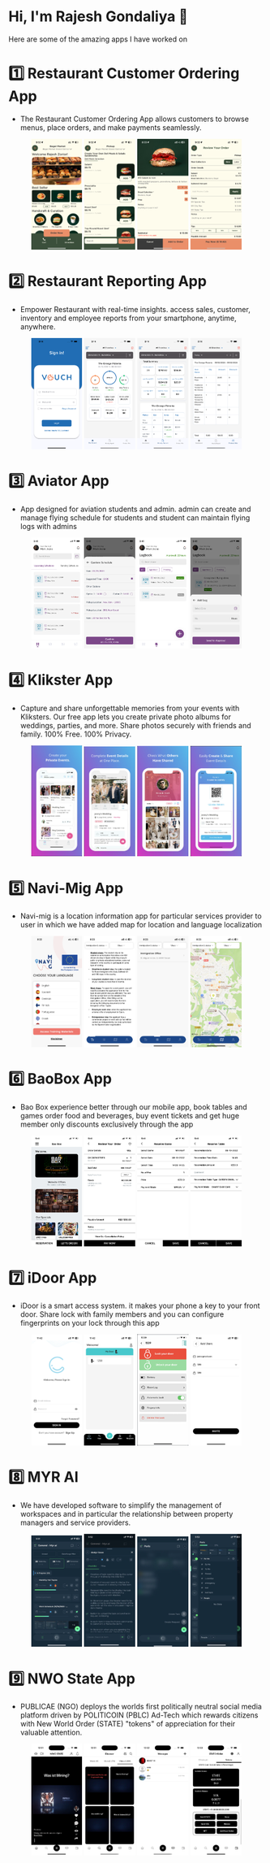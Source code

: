 #  Hi, I'm Rajesh Gondaliya 👋

 Here are some of the amazing apps I have worked on

# 1️⃣ Restaurant Customer Ordering App

- The Restaurant Customer Ordering App allows customers to browse menus, place orders, and make payments seamlessly. 

<p align="center">
  <img src="https://github.com/rajeshgondaliya/Apps_Intro/blob/main/Apps/Customer%20App/1.PNG?raw=true" width="20%" />
  <img src="https://github.com/rajeshgondaliya/Apps_Intro/blob/main/Apps/Customer%20App/2.PNG?raw=true" width="20%" />
  <img src="https://github.com/rajeshgondaliya/Apps_Intro/blob/main/Apps/Customer%20App/3.PNG?raw=true" width="20%" />
  <img src="https://github.com/rajeshgondaliya/Apps_Intro/blob/main/Apps/Customer%20App/4.PNG?raw=true" width="20%" />
</p>

# 2️⃣ Restaurant Reporting App

- Empower Restaurant with real-time insights. access sales, customer, inventory and employee reports from your smartphone, anytime, anywhere.

<p align="center">
  <img src="https://github.com/rajeshgondaliya/Apps_Intro/blob/main/Apps/Reporting/1.png?raw=true" width="20%" />
  <img src="https://github.com/rajeshgondaliya/Apps_Intro/blob/main/Apps/Reporting/2.png?raw=true" width="20%" />
  <img src="https://github.com/rajeshgondaliya/Apps_Intro/blob/main/Apps/Reporting/3.png?raw=true" width="20%" />
  <img src="https://github.com/rajeshgondaliya/Apps_Intro/blob/main/Apps/Reporting/4.png?raw=true" width="20%" />
</p>

# 3️⃣ Aviator App

- App designed for aviation students and admin. admin can create and manage flying schedule for students and student can maintain flying logs with admins

<p align="center">
 <img src="https://github.com/rajeshgondaliya/Apps_Intro/blob/main/Apps/Aviator%20App/1.png?raw=true" width="20%" />
 <img src="https://github.com/rajeshgondaliya/Apps_Intro/blob/main/Apps/Aviator%20App/4.png?raw=true" width="20%" />
 <img src="https://github.com/rajeshgondaliya/Apps_Intro/blob/main/Apps/Aviator%20App/2.png?raw=true" width="20%" />
 <img src="https://github.com/rajeshgondaliya/Apps_Intro/blob/main/Apps/Aviator%20App/3.png?raw=true" width="20%" />
</p>

# 4️⃣ Klikster App

- Capture and share unforgettable memories from your events with Kliksters. Our free app lets you create private photo albums for weddings, parties, and more. Share photos securely with friends and family. 100% Free. 100% Privacy. 

<p align="center">
 <img src="https://github.com/rajeshgondaliya/Apps_Intro/blob/main/Apps/Klikster/1.png?raw=true" width="20%" />
 <img src="https://github.com/rajeshgondaliya/Apps_Intro/blob/main/Apps/Klikster/2.png?raw=true" width="20%" />
 <img src="https://github.com/rajeshgondaliya/Apps_Intro/blob/main/Apps/Klikster/3.png?raw=true" width="20%" />
 <img src="https://github.com/rajeshgondaliya/Apps_Intro/blob/main/Apps/Klikster/4.png?raw=true" width="20%" />
</p>

# 5️⃣ Navi-Mig App

- Navi-mig is a location information app for particular services provider to user in which we have added map for location and language localization

<p align="center">
 <img src="https://github.com/rajeshgondaliya/Apps_Intro/blob/main/Apps/Navi-Mig/1.PNG?raw=true" width="20%" />
 <img src="https://github.com/rajeshgondaliya/Apps_Intro/blob/main/Apps/Navi-Mig/2.PNG?raw=true" width="20%" />
 <img src="https://github.com/rajeshgondaliya/Apps_Intro/blob/main/Apps/Navi-Mig/3.PNG?raw=true" width="20%" />
 <img src="https://github.com/rajeshgondaliya/Apps_Intro/blob/main/Apps/Navi-Mig/4.PNG?raw=true" width="20%" />
</p>

# 6️⃣ BaoBox App

- Bao Box experience better through our mobile app, book tables and games order food and beverages, buy event tickets and get huge member only discounts exclusively through the app

<p align="center">
 <img src="https://github.com/rajeshgondaliya/Apps_Intro/blob/main/Apps/BaoBox/1.png?raw=true" width="20%" />
 <img src="https://github.com/rajeshgondaliya/Apps_Intro/blob/main/Apps/BaoBox/2.png?raw=true" width="20%" />
 <img src="https://github.com/rajeshgondaliya/Apps_Intro/blob/main/Apps/BaoBox/3.png?raw=true" width="20%" />
 <img src="https://github.com/rajeshgondaliya/Apps_Intro/blob/main/Apps/BaoBox/4.png?raw=true" width="20%" />
</p>

# 7️⃣ iDoor App

- iDoor is a smart access system. it makes your phone a key to your front door. Share lock with family members and you can configure fingerprints on your lock through this app

<p align="center">
 <img src="https://github.com/rajeshgondaliya/Apps_Intro/blob/main/Apps/iDoor/1.PNG?raw=true" width="20%" />
 <img src="https://github.com/rajeshgondaliya/Apps_Intro/blob/main/Apps/iDoor/2.PNG?raw=true" width="20%" />
 <img src="https://github.com/rajeshgondaliya/Apps_Intro/blob/main/Apps/iDoor/3.PNG?raw=true" width="20%" />
 <img src="https://github.com/rajeshgondaliya/Apps_Intro/blob/main/Apps/iDoor/4.PNG?raw=true" width="20%" />
</p>

# 8️⃣ MYR AI

- We have developed software to simplify the management of workspaces and in particular the relationship between property managers and service providers.

<p align="center">
 <img src="https://github.com/rajeshgondaliya/Apps_Intro/blob/main/Apps/MYR/1.png?raw=true" width="20%" />
 <img src="https://github.com/rajeshgondaliya/Apps_Intro/blob/main/Apps/MYR/2.png?raw=true" width="20%" />
 <img src="https://github.com/rajeshgondaliya/Apps_Intro/blob/main/Apps/MYR/3.png?raw=true" width="20%" />
 <img src="https://github.com/rajeshgondaliya/Apps_Intro/blob/main/Apps/MYR/4.png?raw=true" width="20%" />
</p>

# 9️⃣ NWO State App

- PUBLICAE (NGO) deploys the worlds first politically neutral social media platform driven by POLITICOIN (PBLC) Ad-Tech which rewards citizens with New
World Order (STATE) "tokens" of appreciation for their valuable attention.

<p align="center">
 <img src="https://github.com/rajeshgondaliya/Apps_Intro/blob/main/Apps/State/1.png?raw=true" width="20%" />
 <img src="https://github.com/rajeshgondaliya/Apps_Intro/blob/main/Apps/State/2.png?raw=true" width="20%" />
 <img src="https://github.com/rajeshgondaliya/Apps_Intro/blob/main/Apps/State/3.png?raw=true" width="20%" />
 <img src="https://github.com/rajeshgondaliya/Apps_Intro/blob/main/Apps/State/4.png?raw=true" width="20%" />
</p>
